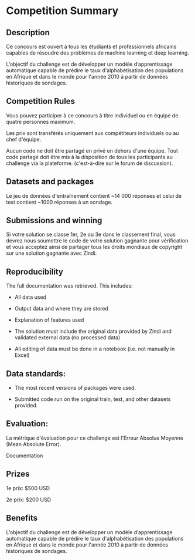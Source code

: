 
# Competition Summary

## Description

Ce concours est ouvert à tous les étudiants et professionnels africains capables de résoudre des problèmes de machine learning et deep learning.

L’objectif du challenge est de développer un modèle d’apprentissage automatique capable de prédire le taux d'alphabétisation des populations en Afrique et dans le monde pour l'année 2010 à partir de données historiques de sondages.


## Competition Rules

Vous pouvez participer à ce concours à titre individuel ou en équipe de quatre personnes maximum. 

Les prix sont transférés uniquement aux compétiteurs individuels ou au chef d'équipe.

Aucun code ne doit être partagé en privé en dehors d'une équipe. Tout code partagé doit être mis à la disposition de tous les participants au challenge via la plateforme. (c'est-à-dire sur le forum de discussion).


## Datasets and packages

Le jeu de données d'entraînement contient ~14 000 réponses et celui de test contient ~1000 réponses à un sondage.


## Submissions and winning

Si votre solution se classe 1er, 2e ou 3e dans le classement final, vous devrez nous soumettre le code de votre solution gagnante pour vérification et vous acceptez ainsi de partager tous les droits mondiaux de copyright sur une solution gagnante avec Zindi.


## Reproducibility

The full documentation was retrieved. This includes:
- All data used

- Output data and where they are stored

- Explanation of features used

- The solution must include the original data provided by Zindi and validated external data (no processed data)

- All editing of data must be done in a notebook (i.e. not manually in Excel)


## Data standards:

- The most recent versions of packages were used.

- Submitted code run on the original train, test, and other datasets provided.


## Evaluation:

La métrique d'évaluation pour ce challenge est l’Erreur Absolue Moyenne (Mean Absolute Error).

Documentation 

## Prizes

1e prix: $500 USD

2e prix: $200 USD

## Benefits

L’objectif du challenge est de développer un modèle d’apprentissage automatique capable de prédire le taux d'alphabétisation des populations en Afrique et dans le monde pour l'année 2010 à partir de données historiques de sondages.

